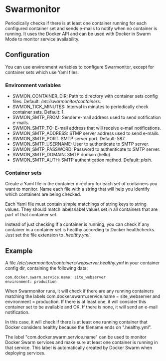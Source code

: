 # Swarmonitor

Periodically checks if there is at least one container running for each configured container set and sends e-mails to notify when no container is running. It uses the Docker API and can be used with Docker in Swarm Mode to monitor service availability.

## Configuration

You can use environment variables to configure Swarmonitor, except for container sets which use Yaml files.

### Environment variables

- SWMON_CONTAINER_DIR: Path to directory with container sets config files. Default: */etc/swarmonitor/containers*.
- SWMON_TICK_MINUTES: Interval in minutes to periodically check container sets. Default: 1.
- SWMON_SMTP_FROM: Sender e-mail address used to send notification e-mails.
- SWMON_SMTP_TO: E-mail address that will receive e-mail notifications.
- SWMON_SMTP_ADDRESS: STMP server address used to send e-mails.
- SWMON_SMTP_PORT: SMTP server port. Default: 587.
- SWMON_SMTP_USERNAME: User to authenticate to SMTP server.
- SWMON_SMTP_PASSWORD: Password to authenticate to SMTP server.
- SWMON_SMTP_DOMAIN: SMTP domain (hello).
- SWMON_SMTP_AUTH: SMTP authentication method. Default: *plain*.

### Container sets

Create a Yaml file in the container directory for each set of containers you want to monitor. Name each file with a string that will help you identify which containers are being checked.

Each Yaml file must contain simple matchings of string keys to string values. They should match labels/label values set in all containers that are part of that container set.

Instead of just checking if a container is running, you can check if any container in a container set is healthy according to Docker healthchecks. Just set the file extension to *.healthy.yml*.

## Example

A file */etc/swarmonitor/containers/webserver.healthy.yml* in your container config dir, containing the following data:

```
com.docker.swarm.service.name: site_webserver
environment: production
```

When Swarmonitor runs, it will check if there are any running containers matching the labels com.docker.swarm.service.name = site_webserver and environment = production. If there is at least one, it will consider this container set to be available and OK. If there is none, it will send an e-mail notification.

In this case, it will check if there is at least one running container that Docker considers healthy because the filename ends on ".healthy.yml".

The label "com.docker.swarm.service.name" can be used to monitor Docker Swarm services and make sure at least one container is running in that service. This label is automatically created by Docker Swarm when deploying services.
